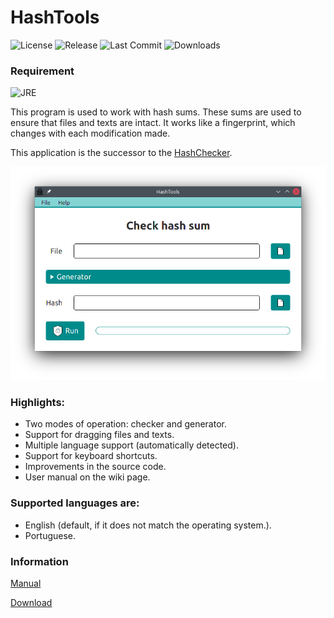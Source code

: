 # HashTools

![License](https://img.shields.io/github/license/AdrianoSiqueira/HashTools)
![Release](https://img.shields.io/github/v/release/AdrianoSiqueira/HashTools)
![Last Commit](https://img.shields.io/github/last-commit/AdrianoSiqueira/HashTools)
![Downloads](https://img.shields.io/github/downloads/AdrianoSiqueira/HashTools)

### Requirement

![JRE](https://img.shields.io/badge/JRE-%5E8.0.0-orange)

This program is used to work with hash sums. These sums are used to ensure that
files and texts are intact. It works like a fingerprint, which changes with
each modification made.

This application is the successor to the [HashChecker](https://github.com/AdrianoSiqueira/HashChecker).

![Main screen](.github/screenshots/screenshot-checker-mode.png)

### Highlights:
- Two modes of operation: checker and generator.
- Support for dragging files and texts.
- Multiple language support (automatically detected).
- Support for keyboard shortcuts.
- Improvements in the source code.
- User manual on the wiki page.

### Supported languages are:
- English (default, if it does not match the operating system.).
- Portuguese.

### Information

[Manual](https://github.com/AdrianoSiqueira/HashTools/wiki)

[Download](https://github.com/AdrianoSiqueira/HashTools/releases)